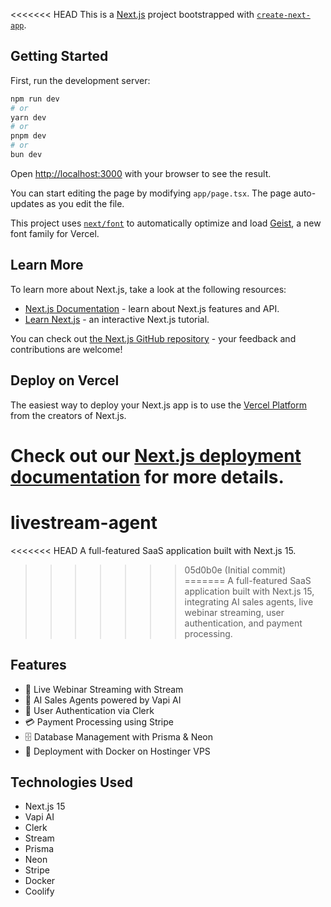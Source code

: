 <<<<<<< HEAD
This is a [Next.js](https://nextjs.org) project bootstrapped with [`create-next-app`](https://nextjs.org/docs/app/api-reference/cli/create-next-app).

## Getting Started

First, run the development server:

```bash
npm run dev
# or
yarn dev
# or
pnpm dev
# or
bun dev
```

Open [http://localhost:3000](http://localhost:3000) with your browser to see the result.

You can start editing the page by modifying `app/page.tsx`. The page auto-updates as you edit the file.

This project uses [`next/font`](https://nextjs.org/docs/app/building-your-application/optimizing/fonts) to automatically optimize and load [Geist](https://vercel.com/font), a new font family for Vercel.

## Learn More

To learn more about Next.js, take a look at the following resources:

- [Next.js Documentation](https://nextjs.org/docs) - learn about Next.js features and API.
- [Learn Next.js](https://nextjs.org/learn) - an interactive Next.js tutorial.

You can check out [the Next.js GitHub repository](https://github.com/vercel/next.js) - your feedback and contributions are welcome!

## Deploy on Vercel

The easiest way to deploy your Next.js app is to use the [Vercel Platform](https://vercel.com/new?utm_medium=default-template&filter=next.js&utm_source=create-next-app&utm_campaign=create-next-app-readme) from the creators of Next.js.

Check out our [Next.js deployment documentation](https://nextjs.org/docs/app/building-your-application/deploying) for more details.
=======
# livestream-agent
<<<<<<< HEAD
A full-featured SaaS application built with Next.js 15.
>>>>>>> 05d0b0e (Initial commit)
=======
A full-featured SaaS application built with Next.js 15, integrating AI sales agents, live webinar streaming, user authentication, and payment processing.

## Features

- 🎥 Live Webinar Streaming with Stream
- 🤖 AI Sales Agents powered by Vapi AI
- 🔐 User Authentication via Clerk
- 💳 Payment Processing using Stripe
- 🗄️ Database Management with Prisma & Neon
- 🚀 Deployment with Docker on Hostinger VPS

## Technologies Used

- Next.js 15
- Vapi AI
- Clerk
- Stream
- Prisma
- Neon
- Stripe
- Docker
- Coolify

